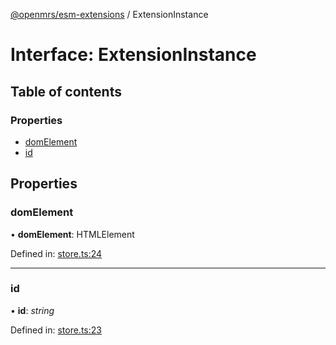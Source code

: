 [@openmrs/esm-extensions](../API.md) / ExtensionInstance

# Interface: ExtensionInstance

## Table of contents

### Properties

- [domElement](extensioninstance.md#domelement)
- [id](extensioninstance.md#id)

## Properties

### domElement

• **domElement**: HTMLElement

Defined in: [store.ts:24](https://github.com/nk183/openmrs-esm-core/blob/master/packages/esm-extensions/src/store.ts#L24)

___

### id

• **id**: *string*

Defined in: [store.ts:23](https://github.com/nk183/openmrs-esm-core/blob/master/packages/esm-extensions/src/store.ts#L23)

